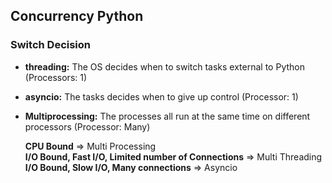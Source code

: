 ## Concurrency Python

### Switch Decision
* **threading:** The OS decides when to switch tasks external  to Python                  (Processors: 1)
* **asyncio:** The tasks decides when to give up control                                  (Processor: 1)
* **Multiprocessing:** The processes all run at the same time on different processors     (Processor: Many)

	**CPU Bound** => Multi Processing  
	**I/O Bound, Fast I/O, Limited number of Connections** => Multi Threading  
	**I/O Bound, Slow I/O, Many connections** => Asyncio  
